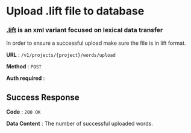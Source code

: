 # Upload .lift file to database

### [.lift](https://github.com/sillsdev/lift-standard) is an xml variant focused on lexical data transfer

In order to ensure a successful upload make sure the file is in lift format.

**URL** : `/v1/projects/{project}/words/upload`

**Method** : `POST`

**Auth required** :

## Success Response

**Code** : `200 OK`

**Data Content** : The number of successful uploaded words.
